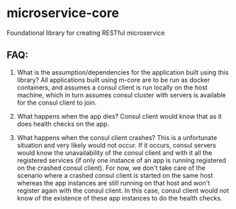 # microservice-core
Foundational library for creating RESTful microservice


## FAQ:

1. What is the assumption/dependencies for the application built using this library?
All applications built using m-core are to be run as docker containers, and assumes a consul client is
run locally on the host machine, which in turn assumes consul cluster with servers is available for the
consul client to join.


2. What happens when the app dies?
Consul client would know that as it does health checks on the app.

3. What happens when the consul client crashes?
This is a unfortunate situation and very likely would not occur. If it occurs, consul servers would know
the unavailability of the consul client and with it all the registered services (if only one instance of an
app is running registered on the crashed consul client).
For now, we don't take care of the scenario where a crashed consul client is started on the same host whereas the
app instances are still running on that host and won't register again with the consul client. In this case,
consul client would not know of the existence of these app instances to do the health checks.



